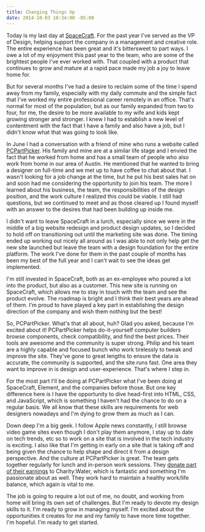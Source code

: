 ```yaml
---
title: Changing Things Up
date: 2014-10-03 10:34:00 -05:00
---
```


Today is my last day at <a href="https://gospacecraft.com/">SpaceCraft</a>. For the past year I've served as the VP of Design, helping support the company in a management and creative role. The entire experience has been great and it's bittersweet to part ways. I owe a lot of my enjoyment this past year to the team, who are some of the brightest people I've ever worked with. That coupled with a product that continues to grow and mature at a rapid pace made my job a joy to leave home for.

But for several months I've had a desire to reclaim some of the time I spend away from my family, especially with my daily commute and the simple fact that I've worked my entire professional career remotely in an office. That's normal for most of the population, but as our family expanded from two to four, for me, the desire to be more available to my wife and kids kept growing stronger and stronger. I knew I had to establish a new level of contentment with the fact that I have a family and also have a job, but I didn't know what that was going to look like.

In June I had a conversation with a friend of mine who runs a website called <a href="http://pcpartpicker.com/">PCPartPicker</a>. His family and mine are at a similar life stage and I envied the fact that he worked from home and has a small team of people who also work from home in our area of Austin. He mentioned that he wanted to bring a designer on full-time and we met up to have coffee to chat about that. I wasn't looking for a job change at the time, but he put his best sales hat on and soon had me considering the opportunity to join his team. The more I learned about his business, the team, the responsibilities of the design position, and the work culture I realized this could be viable. I still had questions, but we continued to meet and as those cleared up I found myself with an answer to the desires that had been building up inside me.

I didn't want to leave SpaceCraft in a lurch, especially since we were in the middle of a big website redesign and product design updates, so I decided to hold off on transitioning out until the marketing site was done. The timing ended up working out nicely all around as I was able to not only help get the new site launched but leave the team with a design foundation for the entire platform. The work I've done for them in the past couple of months has been my best of the full year and I can't wait to see the ideas get implemented.

I'm still invested in SpaceCraft, both as an ex-employee who poured a lot into the product, but also as a customer. This new site is running on SpaceCraft, which allows me to stay in touch with the team and see the product evolve. The roadmap is bright and I think their best years are ahead of them. I'm proud to have played a key part in establishing the design direction of the company and wish them nothing but the best!

So, PCPartPicker. What's that all about, huh? Glad you asked, because I'm excited about it! PCPartPicker helps do-it-yourself computer builders browse components, check compatibility, and find the best prices. Their tools are awesome and the community is super strong. Philip and his team are a highly capable and focused bunch who work tirelessly to tweak and improve the site. They've gone to great lengths to ensure the data is accurate, the community is supported, and the site runs fast. One area they want to improve in is design and user-experience. That's where I step in.

For the most part I'll be doing at PCPartPicker what I've been doing at SpaceCraft, Element, and the companies before those. But one key difference here is I have the opportunity to dive head-first into HTML, CSS, and JavaScript, which is something I haven't had the chance to do on a regular basis. We all know that these skills are requirements for web designers nowadays and I'm dying to grow them as much as I can.

Down deep I'm a big geek. I follow Apple news constantly, I still browse video game sites even though I don't play them anymore, I stay up to date on tech trends, etc so to work on a site that is involved in the tech industry is exciting. I also like that I'm getting in early on a site that is taking off and being given the chance to help shape and direct it from a design perspective. And the culture at PCPartPicker is great. The team gets together regularly for lunch and in-person work sessions. They <a href="http://pcpartpicker.com/blog/46/more-than-building-computers">donate part of their earnings</a> to Charity:Water, which is fantastic and something I'm passionate about as well. They work hard to maintain a healthy work/life balance, which again is vital to me.

The job is going to require a lot out of me, no doubt, and working from home will bring its own set of challenges. But I'm ready to devote my design skills to it. I'm ready to grow in managing myself. I'm excited about the opportunities it creates for me and my family to have more time together. I'm hopeful. I'm ready to get started.